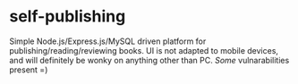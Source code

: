 # self-publishing
Simple Node.js/Express.js/MySQL driven platform for publishing/reading/reviewing books.
UI is not adapted to mobile devices, and will definitely be wonky on anything other than PC.
*Some* vulnarabilities present =)

